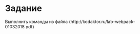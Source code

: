 <h1>  Задание </h1>

<p> Выполнить команды из файла (http://kodaktor.ru/lab-webpack-01032018.pdf) <p>
